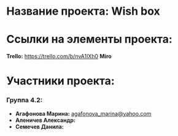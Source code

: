 # Название проекта: Wish box
 
# Ссылки на элементы проекта:
**Trello:** https://trello.com/b/nvA1IXh0
**Miro**

# Участники проекта:
### Группа 4.2:
* **Агафонова Марина:** agafonova_marina@yahoo.com
* **Аленичев Александр:** 
* **Семечев Данила:** 
